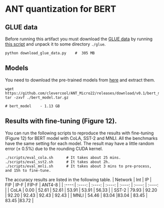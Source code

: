 # ANT quantization for BERT

## GLUE data

Before running this artifact you must download the
[GLUE data](https://gluebenchmark.com/tasks) by running
[this script](./download_glue_data.py)
and unpack it to some directory `./glue`.
```shell
python download_glue_data.py    #  305 MB
```

## Models
You need to download the pre-trained models from
[here](https://github.com/clevercool/ANT_Micro22/releases/download/v0.1/bert_model.tar.gz)
and extract them.
```shell
wget https://github.com/clevercool/ANT_Micro22/releases/download/v0.1/bert_model.tar.gz
tar -zxvf ./bert_model.tar.gz

# bert_model    - 1.13 GB
```
## Results with fine-tuning (Figure 12).

You can run the following scripts to reproduce the results with fine-tuning (Figure 12) for BERT model with CoLA, SST-2 and MNLI.
All the benchmarks have the same setting for each model.
The result may have a little random error ($\pm$ 0.5%) due to the rounding CUDA kernel.
```shell
./scripts/eval_cola.sh      # It takes about 25 mins.
./scripts/eval_sst2.sh      # It takes about 2h.
./scripts/eval_mnli.sh      # It takes about 3 mins to pre-process, and 15h to fine-tune.

```

The accuracy results are listed in the following table. 
| Network | Int  | IP | FIP | IP-F | FIP-F | ANT4-8 |
| :----:| :----: | :----: | :----: | :----: | :----: | :----: |
| CoLA | 0.00  | 52.61 | 52.61 | 53.91 | 53.91 | 56.33  |
| SST-2 | 79.93 | 92.20 | 92.20 | 92.43 | 92.43 | 92.43 |
| MNLI | 54.46 | 83.04 |83.04 | 83.45 | 83.45 |83.72 |